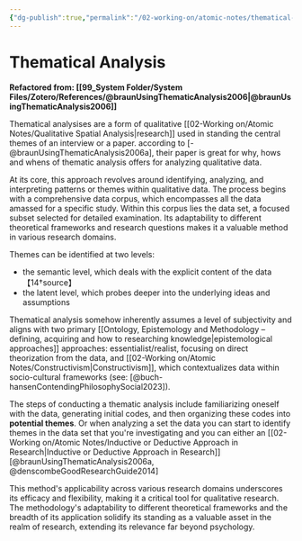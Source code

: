 ```yaml
---
{"dg-publish":true,"permalink":"/02-working-on/atomic-notes/thematical-analysis/","title":"Thematical Analysis","tags":["type/atomic-note"],"noteIcon":"","created":"Wednesday, December 20th 2023, 5:05:50 pm","updated":"2023-12-23T16:54:18.902+01:00"}
---
```


# Thematical Analysis
**Refactored from: [[99_System Folder/System Files/Zotero/References/@braunUsingThematicAnalysis2006\|@braunUsingThematicAnalysis2006]]**

Thematical analysises are a form of qualitative [[02-Working on/Atomic Notes/Qualitative Spatial Analysis\|research]] used in standing the central themes of an interview or a paper. according to [-@braunUsingThematicAnalysis2006a], their paper is great for why, hows and whens of  thematic analysis offers for analyzing qualitative data.

At its core, this approach revolves around identifying, analyzing, and interpreting patterns or themes within qualitative data. The process begins with a comprehensive data corpus, which encompasses all the data amassed for a specific study. Within this corpus lies the data set, a focused subset selected for detailed examination. Its adaptability to different theoretical frameworks and research questions makes it a valuable method in various research domains.

Themes can be identified at two levels:
* the semantic level, which deals with the explicit content of the data【14†source】
* the latent level, which probes deeper into the underlying ideas and assumptions

Thematical analysis somehow inherently assumes a level of subjectivity and aligns with two primary [[Ontology, Epistemology and Methodology – defining, acquiring and how to researching knowledge\|epistemological approaches]] approaches: essentialist/realist, focusing on direct theorization from the data, and [[02-Working on/Atomic Notes/Constructivism\|Constructivism]], which contextualizes data within socio-cultural frameworks (see: [@buch-hansenContendingPhilosophySocial2023]).

The  steps of conducting a thematic analysis include familiarizing oneself with the data, generating initial codes, and then organizing these codes into **potential themes**.  Or when analyzing a set the data you can start to identify themes in the data set that you're investigating and you can either an
[[02-Working on/Atomic Notes/Inductive or Deductive Approach in Research\|Inductive or Deductive Approach in Research]] [@braunUsingThematicAnalysis2006a, @denscombeGoodResearchGuide2014]

This method's applicability across various research domains underscores its efficacy and flexibility, making it a critical tool for qualitative research. The methodology's adaptability to different theoretical frameworks and the breadth of its application solidify its standing as a valuable asset in the realm of research, extending its relevance far beyond psychology.



